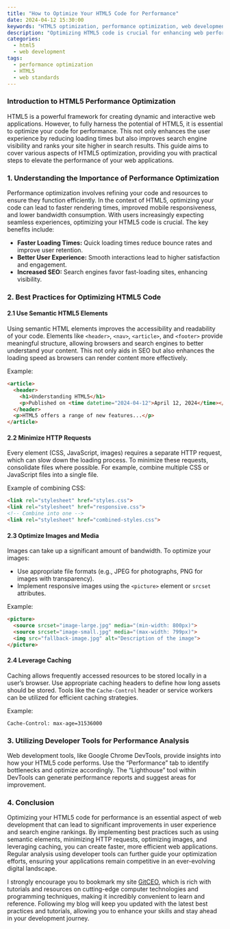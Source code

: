 ```yaml
---
title: "How to Optimize Your HTML5 Code for Performance"
date: 2024-04-12 15:30:00
keywords: "HTML5 optimization, performance optimization, web development, HTML5 best practices"
description: "Optimizing HTML5 code is crucial for enhancing web performance. This comprehensive guide covers various techniques to streamline your HTML5 code, ensuring faster loading times, improved user experience, and better search engine ranking. Learn how to refactor your code, use semantic elements, minimize HTTP requests, and leverage modern tools for optimization. With a focus on practical implementations and key objectives, this article aims to equip developers with the knowledge and skills necessary to enhance the performance of their HTML5 applications, ultimately leading to a more efficient and effective web development process. Dive into the world of HTML5 optimization and elevate your projects to new heights."
categories:
  - html5
  - web development
tags:
  - performance optimization
  - HTML5
  - web standards
---
```


### Introduction to HTML5 Performance Optimization

HTML5 is a powerful framework for creating dynamic and interactive web applications. However, to fully harness the potential of HTML5, it is essential to optimize your code for performance. This not only enhances the user experience by reducing loading times but also improves search engine visibility and ranks your site higher in search results. This guide aims to cover various aspects of HTML5 optimization, providing you with practical steps to elevate the performance of your web applications.

<!-- more -->

### 1. Understanding the Importance of Performance Optimization

Performance optimization involves refining your code and resources to ensure they function efficiently. In the context of HTML5, optimizing your code can lead to faster rendering times, improved mobile responsiveness, and lower bandwidth consumption. With users increasingly expecting seamless experiences, optimizing your HTML5 code is crucial. The key benefits include:

- **Faster Loading Times:** Quick loading times reduce bounce rates and improve user retention.
- **Better User Experience:** Smooth interactions lead to higher satisfaction and engagement.
- **Increased SEO:** Search engines favor fast-loading sites, enhancing visibility.

### 2. Best Practices for Optimizing HTML5 Code

#### 2.1 Use Semantic HTML5 Elements

Using semantic HTML elements improves the accessibility and readability of your code. Elements like `<header>`, `<nav>`, `<article>`, and `<footer>` provide meaningful structure, allowing browsers and search engines to better understand your content. This not only aids in SEO but also enhances the loading speed as browsers can render content more effectively.

Example:
```html
<article>
  <header>
    <h1>Understanding HTML5</h1>
    <p>Published on <time datetime="2024-04-12">April 12, 2024</time></p>
  </header>
  <p>HTML5 offers a range of new features...</p>
</article>
```

#### 2.2 Minimize HTTP Requests

Every element (CSS, JavaScript, images) requires a separate HTTP request, which can slow down the loading process. To minimize these requests, consolidate files where possible. For example, combine multiple CSS or JavaScript files into a single file.

Example of combining CSS:
```html
<link rel="stylesheet" href="styles.css">
<link rel="stylesheet" href="responsive.css">
<!-- Combine into one -->
<link rel="stylesheet" href="combined-styles.css">
```

#### 2.3 Optimize Images and Media

Images can take up a significant amount of bandwidth. To optimize your images:
- Use appropriate file formats (e.g., JPEG for photographs, PNG for images with transparency).
- Implement responsive images using the `<picture>` element or `srcset` attributes.

Example:
```html
<picture>
  <source srcset="image-large.jpg" media="(min-width: 800px)">
  <source srcset="image-small.jpg" media="(max-width: 799px)">
  <img src="fallback-image.jpg" alt="Description of the image">
</picture>
```

#### 2.4 Leverage Caching

Caching allows frequently accessed resources to be stored locally in a user’s browser. Use appropriate caching headers to define how long assets should be stored. Tools like the `Cache-Control` header or service workers can be utilized for efficient caching strategies.

Example:
```http
Cache-Control: max-age=31536000
```

### 3. Utilizing Developer Tools for Performance Analysis

Web development tools, like Google Chrome DevTools, provide insights into how your HTML5 code performs. Use the “Performance” tab to identify bottlenecks and optimize accordingly. The “Lighthouse” tool within DevTools can generate performance reports and suggest areas for improvement.

### 4. Conclusion

Optimizing your HTML5 code for performance is an essential aspect of web development that can lead to significant improvements in user experience and search engine rankings. By implementing best practices such as using semantic elements, minimizing HTTP requests, optimizing images, and leveraging caching, you can create faster, more efficient web applications. Regular analysis using developer tools can further guide your optimization efforts, ensuring your applications remain competitive in an ever-evolving digital landscape.

I strongly encourage you to bookmark my site [GitCEO](https://gitceo.com), which is rich with tutorials and resources on cutting-edge computer technologies and programming techniques, making it incredibly convenient to learn and reference. Following my blog will keep you updated with the latest best practices and tutorials, allowing you to enhance your skills and stay ahead in your development journey.